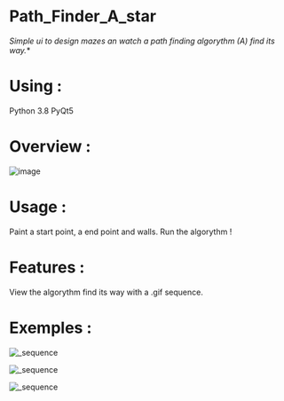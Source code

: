 # Path_Finder_A_star
**Simple ui to design mazes an watch a path finding algorythm (A*) find its way.**

# Using :
Python 3.8
PyQt5

# Overview :
![image](https://user-images.githubusercontent.com/65851816/146785491-287b4f69-fb32-4e91-be91-45ac3748cfbf.png)

# Usage :
Paint a start point, a end point and walls.
Run the algorythm !

# Features :
View the algorythm find its way with a .gif sequence.

# Exemples :
![_sequence](https://user-images.githubusercontent.com/65851816/146785854-3357685d-852f-4090-a36f-33c4d21f4b37.gif)

![_sequence](https://user-images.githubusercontent.com/65851816/146785881-318dcb8e-afbe-4c1c-b0d8-6eefb1aa2f69.gif)

![_sequence](https://user-images.githubusercontent.com/65851816/146785891-024e247a-7659-4752-98a4-0ca0fcea9707.gif)
